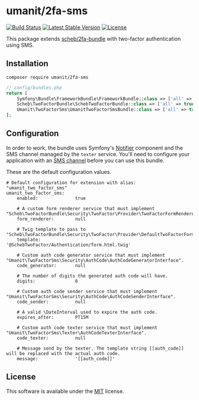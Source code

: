 # umanit/2fa-sms

[![Build Status](https://github.com/umanit/2fa-sms/actions/workflows/ci.yaml/badge.svg)](https://github.com/umanit/2fa-sms/actions?query=workflow%3ACI)
[![Latest Stable Version](https://img.shields.io/packagist/v/umanit/2fa-sms)](https://packagist.org/packages/umanit/2fa-sms)
[![License](https://poser.pugx.org/umanit/2fa-sms/license.svg)](https://packagist.org/packages/umanit/2fa-sms)

This package extends [scheb/2fa-bundle](https://github.com/scheb/2fa-bundle) with two-factor authentication using SMS.

## Installation

```
composer require umanit/2fa-sms
```

```php
// config/bundles.php
return [
    Symfony\Bundle\FrameworkBundle\FrameworkBundle::class => ['all' => true],
    Scheb\TwoFactorBundle\SchebTwoFactorBundle::class => ['all' => true],
    Umanit\TwoFactorSms\UmanitTwoFactorSmsBundle::class => ['all' => true],
];
```

## Configuration

In order to work, the bundle uses Symfony's [Notifier](https://symfony.com/doc/current/notifier.html) component and the
SMS channel managed by the `texter` service.
You'll need to configure your application with
an [SMS channel](https://symfony.com/doc/current/notifier.html#sms-channel) before you can use this bundle.

These are the default configuration values.

```
# Default configuration for extension with alias: "umanit_two_factor_sms"
umanit_two_factor_sms:
    enabled:              true

    # A custom form renderer service that must implement "Scheb\TwoFactorBundle\Security\TwoFactor\Provider\TwoFactorFormRendererInterface".
    form_renderer:        null

    # Twig template to pass to "Scheb\TwoFactorBundle\Security\TwoFactor\Provider\DefaultTwoFactorFormRenderer".
    template:             '@SchebTwoFactor/Authentication/form.html.twig'

    # Custom auth code generator service that must implement "Umanit\TwoFactorSms\Security\AuthCode\AuthCodeGeneratorInterface".
    code_generator:       null

    # The number of digits the generated auth code will have.
    digits:               6

    # Custom auth code sender service that must implement "Umanit\TwoFactorSms\Security\AuthCode\AuthCodeSenderInterface".
    code_sender:          null

    # A valid \DateInterval used to expire the auth code.
    expires_after:        PT15M

    # Custom auth code texter service that must implement "Umanit\TwoFactorSms\Texter\AuthCodeTexterInterface".
    code_texter:          null

    # Message send by the texter. The template string [[auth_code]] will be replaced with the actual auth code.
    message:              '[[auth_code]]'
```

## License

This software is available under the [MIT](LICENSE) license.
